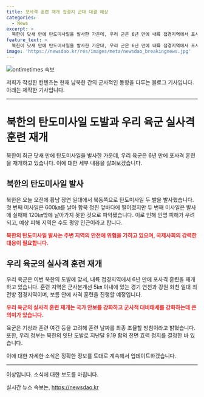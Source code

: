 ```yaml
---
title: 포사격 훈련 재개 접경지 군대 대결 예상
categories:
  - News
excerpt: >
  북한이 닷새 만에 탄도미사일을 발사한 가운데, 우리 군은 6년 만에 내륙 접경지역에서 포사격 훈련을 재개합니다. 육군은 경기 연천과 강원 화천 일대에서 사격 훈련을 진행할 예정이며, 이는 남북 군사 합의 이후 처음으로 이뤄지는 훈련입니다. 북한의 잇단 도발에 대한 우리 정부의 대응으로써, 해병대도 일대에서 사격 훈련을 재개했으며, 국방부는 추가 대응에 나설 것으로 밝혔습니다. 북한은 오늘 오전에도 탄도미사일을 발사했는데, 첫 번째 미사일은 함북 청진 앞바다에 떨어지고, 두 번째 미사일은 발사에 실패한 것으로 알려졌습니다.
feature_text: >
  북한이 닷새 만에 탄도미사일을 발사한 가운데, 우리 군은 6년 만에 내륙 접경지역에서 포사격 훈련을 재개합니다. 육군은 경기 연천과 강원 화천 일대에서 사격 훈련을 진행할 예정이며, 이는 남북 군사 합의 이후 처음으로 이뤄지는 훈련입니다. 북한의 잇단 도발에 대한 우리 정부의 대응으로써, 해병대도 일대에서 사격 훈련을 재개했으며, 국방부는 추가 대응에 나설 것으로 밝혔습니다. 북한은 오늘 오전에도 탄도미사일을 발사했는데, 첫 번째 미사일은 함북 청진 앞바다에 떨어지고, 두 번째 미사일은 발사에 실패한 것으로 알려졌습니다.
image: 'https://newsdao.kr/res/images/meta/newsdao_breakingnews.jpg'
---
```


<p><img src="https://newsdao.kr/res/images/meta/newsdao_breakingnews.jpg" alt="ontimetimes 속보" /></p>

<p>저희가 작성한 컨텐츠는 현재 남북한 간의 군사적인 동향을 다루는 블로그 기사입니다. 아래는 제작한 기사입니다.</p>

<hr />

<h1 data-ke-size="size26"><b>북한의 탄도미사일 도발과 우리 육군 실사격 훈련 재개</b></h1>

<p>북한이 최근 닷새 만에 탄도미사일을 발사한 가운데, 우리 육군은 6년 만에 포사격 훈련을 재개하고 있습니다. 이에 대한 세부 내용을 살펴보겠습니다.</p>

<h2 data-ke-size="size24">북한의 탄도미사일 발사</h2>

<p>북한은 오늘 오전에 황남 장연 일대에서 북동쪽으로 탄도미사일 두 발을 발사했습니다. 첫 번째 미사일은 600㎞를 날아 함북 청진 앞바다에 떨어졌지만 두 번째 미사일은 발사에 실패해 120㎞밖에 날아가지 못한 것으로 파악됐습니다. 이로 인해 인명 피해가 우려되고, 예상 피해 지역은 수도 평양 인근이라고 합니다.</p>

<p><b><span style="color: #ee2323;">북한의 탄도미사일 발사는 주변 지역의 안전에 위협을 가하고 있으며, 국제사회의 강력한 대응이 필요합니다.</span></b></p>

<h2 data-ke-size="size24">우리 육군의 실사격 훈련 재개</h2>

<p>우리 육군은 이번 북한의 도발에 맞서, 내륙 접경지역에서 6년 만에 포사격 훈련을 재개하고 있습니다. 훈련 지역은 군사분계선 5㎞ 이내에 있는 경기 연천과 강원 화천 일대 최전방 접경지역이며, 보름 안에 사격 훈련을 진행할 예정입니다.</p>

<p><b><span style="color: #ee2323;">우리 육군의 실사격 훈련 재개는 국가 안보를 강화하고 군사적 대비태세를 강화하는데 큰 의미가 있습니다.</span></b></p>

<p>육군은 기상과 훈련 여건 등을 고려해 훈련 날짜를 최종 조율할 방침이라고 밝혔습니다. 또한, 우리 정부는 북한의 잇단 도발로 지난달 9.19 합의 전면 효력 정지를 결정한 바 있습니다.</p>

<p>이에 대한 자세한 소식은 정확한 정보를 토대로 계속해서 업데이트하겠습니다.</p>

<hr />

<p>이상입니다. 소식에 대한 보도를 마칩니다.</p>
실시간 뉴스 속보는, <a href="https://newsdao.kr" rel="dofollow">https://newsdao.kr</a>



